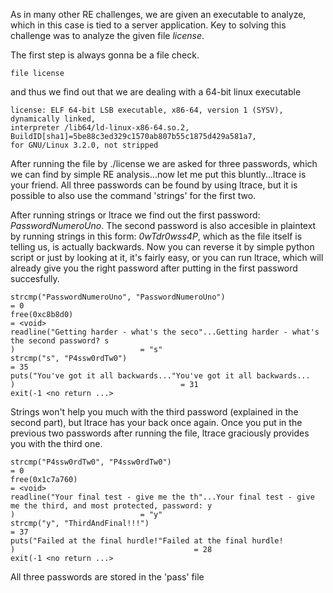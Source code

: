 As in many other RE challenges, we are given an executable to analyze, which in this case is tied to a server application.
Key to solving this challenge was to analyze the given file _license_.

The first step is always gonna be a file check.
```
file license
```
and thus we find out that we are dealing with a 64-bit linux executable
```
license: ELF 64-bit LSB executable, x86-64, version 1 (SYSV), dynamically linked, 
interpreter /lib64/ld-linux-x86-64.so.2, BuildID[sha1]=5be88c3ed329c1570ab807b55c1875d429a581a7, 
for GNU/Linux 3.2.0, not stripped
```
After running the file by ./license we are asked for three passwords, which we can find by simple RE analysis...now let me put this bluntly...ltrace is your friend.
All three passwords can be found by using ltrace, but it is possible to also use the command 'strings' for the first two.

After running strings or ltrace we find out the first password: _PasswordNumeroUno_. The second password is also accesible in plaintext by running strings in this form: _0wTdr0wss4P_, which as the file itself is telling us, is actually backwards.
Now you can reverse it by simple python script or just by looking at it, it's fairly easy, or you can run ltrace, which will already give you the right password after 
putting in the first password succesfully.

```
strcmp("PasswordNumeroUno", "PasswordNumeroUno")                           = 0
free(0xc8b8d0)                                                             = <void>
readline("Getting harder - what's the seco"...Getting harder - what's the second password? s
)                            = "s"
strcmp("s", "P4ssw0rdTw0")                                                 = 35
puts("You've got it all backwards..."You've got it all backwards...
)                                     = 31
exit(-1 <no return ...>
```
Strings won't help you much with the third password (explained in the second part), but ltrace has your back once again. Once you put in the previous two passwords after running the file, ltrace
graciously provides you with the third one.
```
strcmp("P4ssw0rdTw0", "P4ssw0rdTw0")                                       = 0
free(0x1c7a760)                                                            = <void>
readline("Your final test - give me the th"...Your final test - give me the third, and most protected, password: y
)                            = "y"
strcmp("y", "ThirdAndFinal!!!")                                            = 37
puts("Failed at the final hurdle!"Failed at the final hurdle!
)                                        = 28
exit(-1 <no return ...>
```
All three passwords are stored in the 'pass' file
